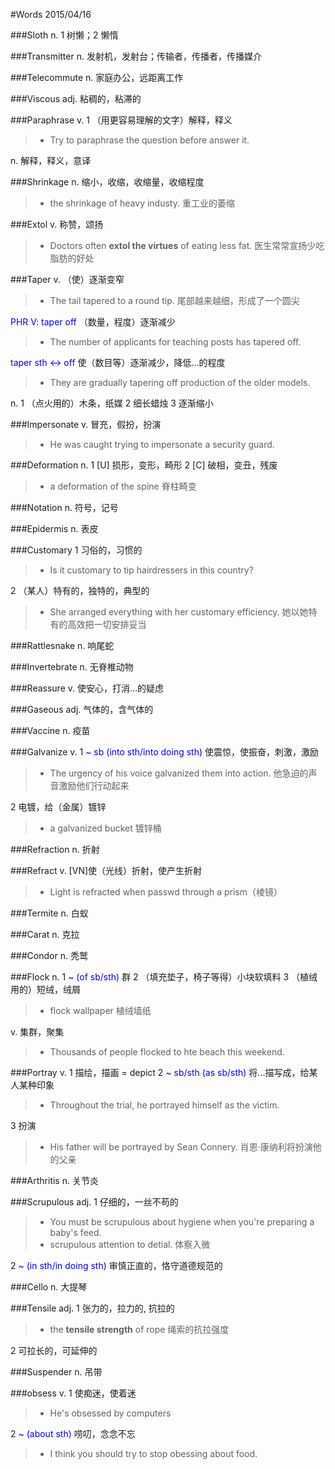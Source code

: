 #Words 2015/04/16

###Sloth
n. 1 树懒；2 懒惰

###Transmitter
n. 发射机，发射台；传输者，传播者，传播媒介

###Telecommute
n. 家庭办公，远距离工作

###Viscous
adj. 粘稠的，粘滞的

###Paraphrase
v. 1 （用更容易理解的文字）解释，释义
> * Try to paraphrase the question before answer it.

n. 解释，释义，意译

###Shrinkage
n. 缩小，收缩，收缩量，收缩程度
> * the shrinkage of heavy industy. 重工业的萎缩

###Extol
v. 称赞，颂扬
> * Doctors often **extol the virtues** of eating less fat.
医生常常宣扬少吃脂肪的好处

###Taper
v. （使）逐渐变窄
> * The tail tapered to a round tip. 尾部越来越细，形成了一个圆尖

<span style="color:blue">PHR V: taper off</span> （数量，程度）逐渐减少
> * The number of applicants for teaching posts has tapered off.

<span style="color:blue">taper sth <-> off</span> 使（数目等）逐渐减少，降低...的程度
> * They are gradually tapering off production of the older models.

n. 1 （点火用的）木条，纸媒
2 细长蜡烛
3 逐渐缩小 

###Impersonate
v. 冒充，假扮，扮演
> * He was caught trying to impersonate a security guard.

###Deformation
n. 1 [U] 损形，变形，畸形
2 [C] 破相，变丑，残废
> * a deformation of the spine 脊柱畸变

###Notation
n. 符号，记号

###Epidermis
n. 表皮

###Customary
1 习俗的，习惯的
> * Is it customary to tip hairdressers in this country?

2 （某人）特有的，独特的，典型的
> * She arranged everything with her customary efficiency.
她以她特有的高效把一切安排妥当

###Rattlesnake
n. 响尾蛇

###Invertebrate
n. 无脊椎动物

###Reassure
v. 使安心，打消...的疑虑

###Gaseous
adj. 气体的，含气体的

###Vaccine
n. 疫苗

###Galvanize
v. 1 <span style="color:blue">~ sb (into sth/into doing sth)</span>
使震惊，使振奋，刺激，激励
> * The urgency of his voice galvanized them into action.
他急迫的声音激励他们行动起来

2 电镀，给（金属）镀锌
> * a galvanized bucket 镀锌桶

###Refraction
n. 折射

###Refract
v. [VN]使（光线）折射，使产生折射
> * Light is refracted when passwd through a prism（棱镜）

###Termite
n. 白蚁

###Carat
n. 克拉

###Condor
n. 秃鹫

###Flock
n. 1 <span style="color:blue">~ (of sb/sth) </span>群
2 （填充垫子，椅子等得）小块软填料
3 （植绒用的）短绒，绒屑
> * flock wallpaper 植绒墙纸

v. 集群，聚集
> * Thousands of people flocked to hte beach this weekend.

###Portray
v. 1 描绘，描画 = depict
2 <span style="color:blue">~ sb/sth (as sb/sth) </span>
将...描写成，给某人某种印象
> * Throughout the trial, he portrayed himself as the victim.

3 扮演
> * His father will be portrayed by Sean Connery. 肖恩·康纳利将扮演他的父亲

###Arthritis
n. 关节炎

###Scrupulous
adj. 1 仔细的，一丝不苟的
> * You must be scrupulous about hygiene when you're preparing a baby's feed.
> * scrupulous attention to detial. 体察入微

2 <span style="color:blue">~ (in sth/in doing sth)</span>
审慎正直的，恪守道德规范的

###Cello
n. 大提琴

###Tensile
adj. 1 张力的，拉力的, 抗拉的
> * the **tensile strength** of rope 绳索的抗拉强度

2 可拉长的，可延伸的

###Suspender
n. 吊带

###obsess
v. 1 使痴迷，使着迷
> * He's obsessed by computers

2 <span style="color:blue">~ (about sth)</span> 唠叨，念念不忘
> * I think you should try to stop obessing about food.
